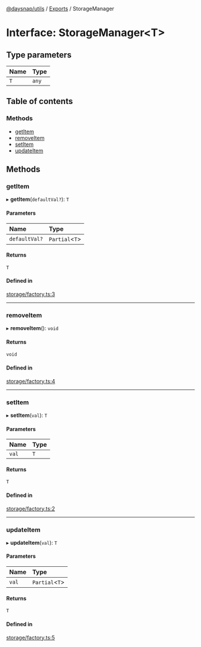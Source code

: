 [@daysnap/utils](../README.md) / [Exports](../modules.md) / StorageManager

# Interface: StorageManager<T\>

## Type parameters

| Name | Type |
| :------ | :------ |
| `T` | `any` |

## Table of contents

### Methods

- [getItem](StorageManager.md#getitem)
- [removeItem](StorageManager.md#removeitem)
- [setItem](StorageManager.md#setitem)
- [updateItem](StorageManager.md#updateitem)

## Methods

### getItem

▸ **getItem**(`defaultVal?`): `T`

#### Parameters

| Name | Type |
| :------ | :------ |
| `defaultVal?` | `Partial`<`T`\> |

#### Returns

`T`

#### Defined in

[storage/factory.ts:3](https://github.com/daysnap/utils/blob/9b0669b/src/storage/factory.ts#L3)

___

### removeItem

▸ **removeItem**(): `void`

#### Returns

`void`

#### Defined in

[storage/factory.ts:4](https://github.com/daysnap/utils/blob/9b0669b/src/storage/factory.ts#L4)

___

### setItem

▸ **setItem**(`val`): `T`

#### Parameters

| Name | Type |
| :------ | :------ |
| `val` | `T` |

#### Returns

`T`

#### Defined in

[storage/factory.ts:2](https://github.com/daysnap/utils/blob/9b0669b/src/storage/factory.ts#L2)

___

### updateItem

▸ **updateItem**(`val`): `T`

#### Parameters

| Name | Type |
| :------ | :------ |
| `val` | `Partial`<`T`\> |

#### Returns

`T`

#### Defined in

[storage/factory.ts:5](https://github.com/daysnap/utils/blob/9b0669b/src/storage/factory.ts#L5)
